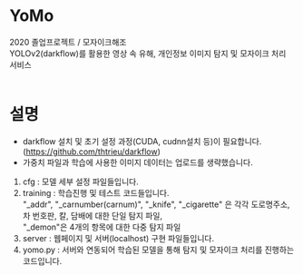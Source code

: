 # YoMo
2020 졸업프로젝트 / 모자이크해조  
YOLOv2(darkflow)를 활용한 영상 속 유해, 개인정보 이미지 탐지 및 모자이크 처리 서비스 
<br>
<br>
# 설명
* darkflow 설치 및 초기 설정 과정(CUDA, cudnn설치 등)이 필요합니다. (https://github.com/thtrieu/darkflow)
* 가중치 파일과 학습에 사용한 이미지 데이터는 업로드를 생략했습니다.
1. cfg : 모델 세부 설정 파일들입니다.
2. training : 학습진행 및 테스트 코드들입니다.  
"_addr", "_carnumber(carnum)", "_knife", "_cigarette" 은 각각 도로명주소, 차 번호판, 칼, 담배에 대한 단일 탐지 파일,  
"_demon"은 4개의 항목에 대한 다중 탐지 파일
3. server : 웹페이지 및 서버(localhost) 구현 파일들입니다.
4. yomo.py : 서버와 연동되어 학습된 모델을 통해 탐지 및 모자이크 처리를 진행하는 코드입니다.
